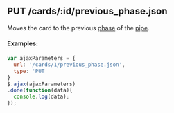 ## PUT /cards/:id/previous_phase.json

Moves the card to the previous [phase](phase.md) of the [pipe](pipe.md). 

#### Examples:

```javascript
var ajaxParameters = {
  url: '/cards/1/previous_phase.json',
  type: 'PUT'
}
$.ajax(ajaxParameters)
.done(function(data){
  console.log(data);
});
```

